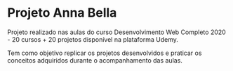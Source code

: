 # Projeto Anna Bella

Projeto realizado nas aulas do curso Desenvolvimento Web Completo 2020 - 20 cursos + 20 projetos disponível na plataforma Udemy. 

Tem como objetivo replicar os projetos desenvolvidos e praticar os conceitos adquiridos durante o acompanhamento das aulas. 



